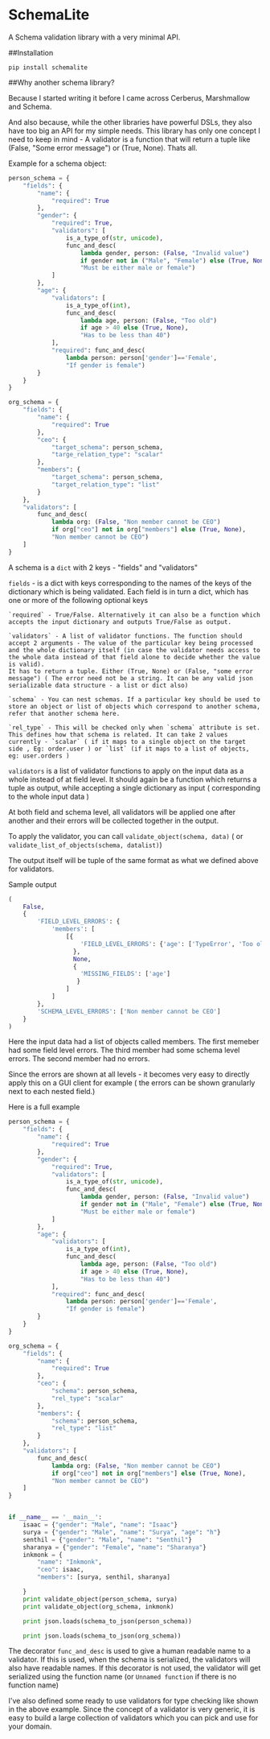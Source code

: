 # SchemaLite

A Schema validation library with a very minimal API.

##Installation

	pip install schemalite

##Why another schema library?

Because I started writing it before I came across Cerberus, Marshmallow and Schema.

And also because, while the other libraries have powerful DSLs, they also have too big an API for my simple needs. This library has only one concept I need to keep in mind - A validator is a function that will return a tuple like (False, "Some error message") or (True, None). Thats all.

Example for a schema object:

```python
person_schema = {
    "fields": {
        "name": {
            "required": True
        },
        "gender": {
            "required": True,
            "validators": [
                is_a_type_of(str, unicode),
                func_and_desc(
                    lambda gender, person: (False, "Invalid value")
                    if gender not in ("Male", "Female") else (True, None),
                    "Must be either male or female")
            ]
        },
        "age": {
            "validators": [
                is_a_type_of(int),
                func_and_desc(
                    lambda age, person: (False, "Too old")
                    if age > 40 else (True, None),
                    "Has to be less than 40")
            ],
            "required": func_and_desc(
                lambda person: person['gender']=='Female',
                "If gender is female")
        }
    }
}

org_schema = {
    "fields": {
        "name": {
            "required": True
        },
        "ceo": {
            "target_schema": person_schema,
            "targe_relation_type": "scalar"
        },
        "members": {
            "target_schema": person_schema,
            "target_relation_type": "list"
        }
    },
    "validators": [
        func_and_desc(
            lambda org: (False, "Non member cannot be CEO")
            if org["ceo"] not in org["members"] else (True, None),
            "Non member cannot be CEO")
    ]
}
```

A schema is a `dict` with 2 keys - "fields" and "validators"

`fields` - is a dict with keys corresponding to the names of the keys of the dictionary which is being validated. Each field is in turn a dict, which has one or more of the following optional keys

    `required` - True/False. Alternatively it can also be a function which accepts the input dictionary and outputs True/False as output. 

    `validators` - A list of validator functions. The function should accept 2 arguments - The value of the particular key being processed and the whole dictionary itself (in case the validator needs access to the whole data instead of that field alone to decide whether the value is valid).
    It has to return a tuple. Either (True, None) or (False, "some error message") ( The error need not be a string. It can be any valid json serializable data structure - a list or dict also)

    `schema` - You can nest schemas. If a particular key should be used to store an object or list of objects which correspond to another schema, refer that another schema here.

    `rel_type` - This will be checked only when `schema` attribute is set. This defines how that schema is related. It can take 2 values currently - `scalar` ( if it maps to a single object on the target side , Eg: order.user ) or `list` (if it maps to a list of objects, eg: user.orders )

`validators` is a list of validator functions to apply on the input data as a whole instead of at field level. It should again be a function which returns a tuple as output, while accepting a single dictionary as input ( corresponding to the whole input data )

At both field and schema level, all validators will be applied one after another and their errors will be collected together in the output. 

To apply the validator, you can call   `validate_object(schema, data)` ( or `validate_list_of_objects(schema, datalist)`)

The output itself will be tuple of the same format as what we defined above for validators.

Sample output

```python
(
    False,
    {
        'FIELD_LEVEL_ERRORS': {
            'members': [
                [{
                    'FIELD_LEVEL_ERRORS': {'age': ['TypeError', 'Too old']}
                  },
                  None,
                  {
                    'MISSING_FIELDS': ['age']
                   }
                ]
            ]
        },
        'SCHEMA_LEVEL_ERRORS': ['Non member cannot be CEO']
    }
)
```

Here the input data had a list of objects called members. The first memeber had some field level errors. The third member had some schema level errors. The second member had no errors.

Since the errors are shown at all levels - it becomes very easy to directly apply this on a GUI client for example ( the errors can be shown granularly next to each nested field.)

Here is a full example

```python
person_schema = {
    "fields": {
        "name": {
            "required": True
        },
        "gender": {
            "required": True,
            "validators": [
                is_a_type_of(str, unicode),
                func_and_desc(
                    lambda gender, person: (False, "Invalid value")
                    if gender not in ("Male", "Female") else (True, None),
                    "Must be either male or female")
            ]
        },
        "age": {
            "validators": [
                is_a_type_of(int),
                func_and_desc(
                    lambda age, person: (False, "Too old")
                    if age > 40 else (True, None),
                    "Has to be less than 40")
            ],
            "required": func_and_desc(
                lambda person: person['gender']=='Female',
                "If gender is female")
        }
    }
}

org_schema = {
    "fields": {
        "name": {
            "required": True
        },
        "ceo": {
            "schema": person_schema,
            "rel_type": "scalar"
        },
        "members": {
            "schema": person_schema,
            "rel_type": "list"
        }
    },
    "validators": [
        func_and_desc(
            lambda org: (False, "Non member cannot be CEO")
            if org["ceo"] not in org["members"] else (True, None),
            "Non member cannot be CEO")
    ]
}


if __name__ == '__main__':
    isaac = {"gender": "Male", "name": "Isaac"}
    surya = {"gender": "Male", "name": "Surya", "age": "h"}
    senthil = {"gender": "Male", "name": "Senthil"}
    sharanya = {"gender": "Female", "name": "Sharanya"}
    inkmonk = {
        "name": "Inkmonk",
        "ceo": isaac,
        "members": [surya, senthil, sharanya]

    }
    print validate_object(person_schema, surya)
    print validate_object(org_schema, inkmonk)

    print json.loads(schema_to_json(person_schema))

    print json.loads(schema_to_json(org_schema))
```

The decorator `func_and_desc` is used to give a human readable name to a validator. If this is used, when the schema is serialized, the validators will also have readable names. If this decorator is not used, the validator will get serialized using the function name (or `Unnamed function` if there is no function name)

I've also defined some ready to use validators for type checking like shown in the above example. Since the concept of a validator is very generic, it is easy to build a large collection of validators which you can pick and use for your domain.